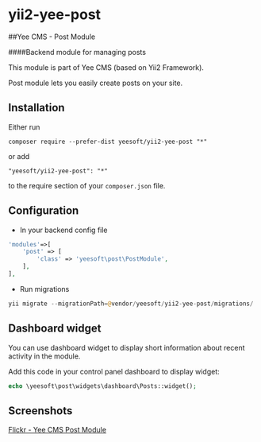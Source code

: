 # yii2-yee-post

##Yee CMS - Post Module

####Backend module for managing posts 

This module is part of Yee CMS (based on Yii2 Framework).

Post module lets you easily create posts on your site. 

Installation
------------

Either run

```
composer require --prefer-dist yeesoft/yii2-yee-post "*"
```

or add

```
"yeesoft/yii2-yee-post": "*"
```

to the require section of your `composer.json` file.

Configuration
------
- In your backend config file

```php
'modules'=>[
	'post' => [
		'class' => 'yeesoft\post\PostModule',
	],
],
```

- Run migrations

```php
yii migrate --migrationPath=@vendor/yeesoft/yii2-yee-post/migrations/
```

Dashboard widget
-------  

You can use dashboard widget to display short information about recent activity in the module.

Add this code in your control panel dashboard to display widget:
```php
echo \yeesoft\post\widgets\dashboard\Posts::widget();
```

Screenshots
-------  

[Flickr - Yee CMS Post Module](https://www.flickr.com/photos/134050409@N07/sets/72157656324703598)

